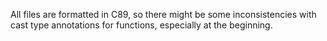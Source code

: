 All files are formatted in C89, so there might be some inconsistencies with cast type annotations for functions, especially at the beginning.
